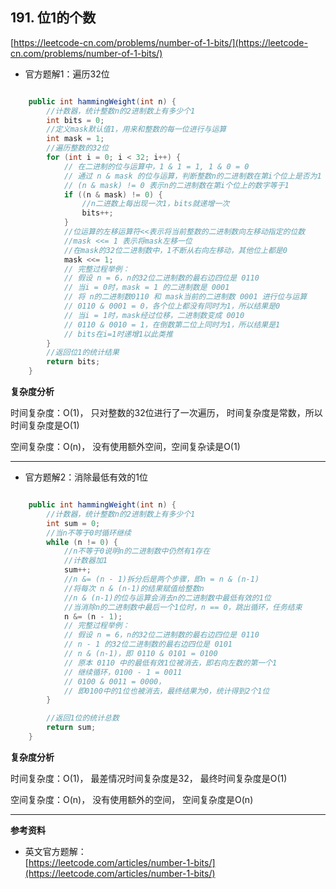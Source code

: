 **191. 位1的个数**  
---

[https://leetcode-cn.com/problems/number-of-1-bits/](https://leetcode-cn.com/problems/number-of-1-bits/)  

* 官方题解1：遍历32位  

```java  

    public int hammingWeight(int n) {
        //计数器，统计整数n的2进制数上有多少个1
        int bits = 0;
        //定义mask默认值1，用来和整数的每一位进行与运算
        int mask = 1;
        //遍历整数的32位
        for (int i = 0; i < 32; i++) {
            // 在二进制的位与运算中，1 & 1 = 1, 1 & 0 = 0
            // 通过 n & mask 的位与运算，判断整数n的二进制数在第i个位上是否为1
            // (n & mask) != 0 表示n的二进制数在第i个位上的数字等于1
            if ((n & mask) != 0) {
                //n二进数上每出现一次1，bits就递增一次
                bits++;
            }
            //位运算的左移运算符<<表示将当前整数的二进制数向左移动指定的位数
            //mask <<= 1 表示将mask左移一位
            //在mask的32位二进制数中，1不断从右向左移动，其他位上都是0
            mask <<= 1;
            // 完整过程举例：
            // 假设 n = 6，n的32位二进制数的最右边四位是 0110
            // 当i = 0时，mask = 1 的二进制数是 0001
            // 将 n的二进制数0110 和 mask当前的二进制数 0001 进行位与运算
            // 0110 & 0001 = 0，各个位上都没有同时为1，所以结果是0
            // 当i = 1时，mask经过位移，二进制数变成 0010
            // 0110 & 0010 = 1，在倒数第二位上同时为1，所以结果是1
            // bits在i=1时递增1以此类推
        }
        //返回位1的统计结果
        return bits;
    }

```  

**复杂度分析**  

时间复杂度：O(1)，
只对整数的32位进行了一次遍历，
时间复杂度是常数，所以时间复杂度是O(1)

空间复杂度：O(n)，
没有使用额外空间，空间复杂读是O(1)

---

* 官方题解2：消除最低有效的1位  

```java  

    public int hammingWeight(int n) {
        //计数器，统计整数n的2进制数上有多少个1
        int sum = 0;
        //当n不等于0时循环继续
        while (n != 0) {
            //n不等于0说明n的二进制数中仍然有1存在
            //计数器加1
            sum++;
            //n &= (n - 1)拆分后是两个步骤，即n = n & (n-1)
            //将每次 n & (n-1)的结果赋值给整数n
            //n & (n-1)的位与运算会消去n的二进制数中最低有效的1位
            //当消除n的二进制数中最后一个1位时，n == 0，跳出循环，任务结束
            n &= (n - 1);
            // 完整过程举例：
            // 假设 n = 6，n的32位二进制数的最右边四位是 0110
            // n - 1 的32位二进制数的最右边四位是 0101
            // n & (n-1)，即 0110 & 0101 = 0100
            // 原本 0110 中的最低有效1位被消去，即右向左数的第一个1
            // 继续循环，0100 - 1 = 0011
            // 0100 & 0011 = 0000，
            // 即0100中的1位也被消去，最终结果为0，统计得到2个1位
        }

        //返回1位的统计总数
        return sum;
    }

```  

**复杂度分析**  

时间复杂度：O(1)，
最差情况时间复杂度是32，
最终时间复杂度是O(1)

空间复杂度：O(n)，
没有使用额外的空间，
空间复杂度是O(n)

---

**参考资料**  

* 英文官方题解：  
[https://leetcode.com/articles/number-1-bits/](https://leetcode.com/articles/number-1-bits/)  
